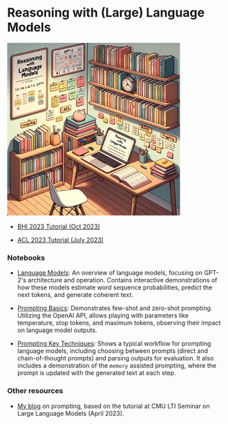 # Reasoning with (Large) Language Models

<img src="res/tutorial_dalle3.png" width="400" height="400">



- [BHI 2023 Tutorial (Oct 2023)](https://docs.google.com/presentation/d/1AVaEFgnW5X_PKt4VALecafz-9Ygr2b62jEBfhMN2rTU/edit?usp=sharing)


- [ACL 2023 Tutorial (July 2023)](https://docs.google.com/presentation/d/1oa8ZyMh327OM44AAHI_-tAyAnKuT2jBSDDRHi6QlOtQ/edit?resourcekey=0-rlTwNGBzaNQNRd0aRHrDpA#slide=id.g195972482bd_1_854)


### Notebooks


- [Language Models](https://github.com/madaan/llm-reasoning-tutorial/blob/main/Part_1_Language_Models.ipynb): An overview of language models, focusing on GPT-2's architecture and operation. Contains interactive demonstrations of how these models estimate word sequence probabilities, predict the next tokens, and generate coherent text.

- [Prompting Basics](https://github.com/madaan/llm-reasoning-tutorial/blob/main/Part_2_Prompting_Basics.ipynb): Demonstrates few-shot and zero-shot prompting. Utilizing the OpenAI API, allows playing with parameters like temperature, stop tokens, and maximum tokens, observing their impact on language model outputs.

- [Prompting Key Techniques](https://github.com/madaan/llm-reasoning-tutorial/blob/main/Part_3_Prompting_Key_Techniques.ipynb): Shows a typical workflow for prompting language models, including choosing between prompts (direct and chain-of-thought prompts) and parsing outputs for evaluation. It also includes a demonstration of the `memory` assisted prompting, where the prompt is updated with the generated text at each step.


### Other resources

- [My blog](https://madaan.github.io/prompting) on prompting, based on the tutorial at CMU LTI Seminar on Large Language Models (April 2023).